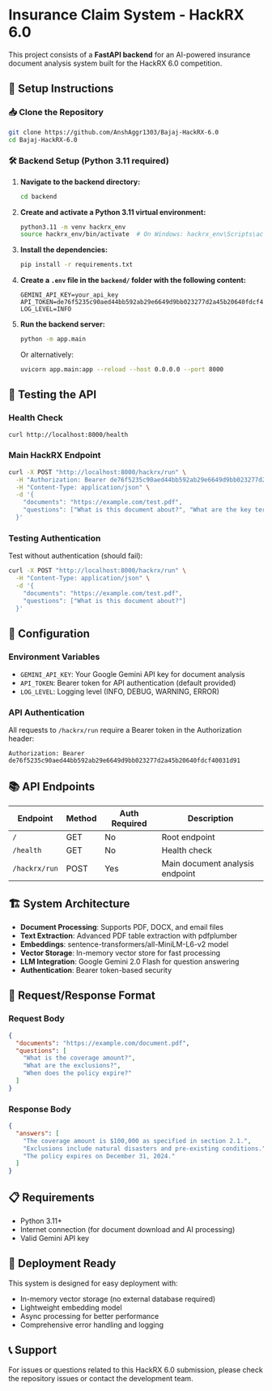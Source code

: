 # Insurance Claim System - HackRX 6.0

This project consists of a **FastAPI backend** for an AI-powered insurance document analysis system built for the HackRX 6.0 competition.

## 🚀 Setup Instructions

### 📥 Clone the Repository

```bash
git clone https://github.com/AnshAggr1303/Bajaj-HackRX-6.0
cd Bajaj-HackRX-6.0
```

### 🛠 Backend Setup (Python 3.11 required)

1. **Navigate to the backend directory:**
   ```bash
   cd backend
   ```

2. **Create and activate a Python 3.11 virtual environment:**
   ```bash
   python3.11 -m venv hackrx_env
   source hackrx_env/bin/activate  # On Windows: hackrx_env\Scripts\activate
   ```

3. **Install the dependencies:**
   ```bash
   pip install -r requirements.txt
   ```

4. **Create a `.env` file in the `backend/` folder with the following content:**
   ```env
   GEMINI_API_KEY=your_api_key
   API_TOKEN=de76f5235c90aed44bb592ab29e6649d9bb023277d2a45b20640fdcf40031d91
   LOG_LEVEL=INFO
   ```

5. **Run the backend server:**
   ```bash
   python -m app.main
   ```
   
   Or alternatively:
   ```bash
   uvicorn app.main:app --reload --host 0.0.0.0 --port 8000
   ```

## 🧪 Testing the API

### Health Check
```bash
curl http://localhost:8000/health
```

### Main HackRX Endpoint
```bash
curl -X POST "http://localhost:8000/hackrx/run" \
  -H "Authorization: Bearer de76f5235c90aed44bb592ab29e6649d9bb023277d2a45b20640fdcf40031d91" \
  -H "Content-Type: application/json" \
  -d '{
    "documents": "https://example.com/test.pdf",
    "questions": ["What is this document about?", "What are the key terms?"]
  }'
```

### Testing Authentication
Test without authentication (should fail):
```bash
curl -X POST "http://localhost:8000/hackrx/run" \
  -H "Content-Type: application/json" \
  -d '{
    "documents": "https://example.com/test.pdf",
    "questions": ["What is this document about?"]
  }'
```

## 🔧 Configuration

### Environment Variables
- `GEMINI_API_KEY`: Your Google Gemini API key for document analysis
- `API_TOKEN`: Bearer token for API authentication (default provided)
- `LOG_LEVEL`: Logging level (INFO, DEBUG, WARNING, ERROR)

### API Authentication
All requests to `/hackrx/run` require a Bearer token in the Authorization header:
```
Authorization: Bearer de76f5235c90aed44bb592ab29e6649d9bb023277d2a45b20640fdcf40031d91
```

## 📚 API Endpoints

| Endpoint | Method | Auth Required | Description |
|----------|--------|---------------|-------------|
| `/` | GET | No | Root endpoint |
| `/health` | GET | No | Health check |
| `/hackrx/run` | POST | Yes | Main document analysis endpoint |

## 🏗️ System Architecture

- **Document Processing**: Supports PDF, DOCX, and email files
- **Text Extraction**: Advanced PDF table extraction with pdfplumber
- **Embeddings**: sentence-transformers/all-MiniLM-L6-v2 model
- **Vector Storage**: In-memory vector store for fast processing
- **LLM Integration**: Google Gemini 2.0 Flash for question answering
- **Authentication**: Bearer token-based security

## 📝 Request/Response Format

### Request Body
```json
{
  "documents": "https://example.com/document.pdf",
  "questions": [
    "What is the coverage amount?",
    "What are the exclusions?",
    "When does the policy expire?"
  ]
}
```

### Response Body
```json
{
  "answers": [
    "The coverage amount is $100,000 as specified in section 2.1.",
    "Exclusions include natural disasters and pre-existing conditions.",
    "The policy expires on December 31, 2024."
  ]
}
```

## 📋 Requirements

- Python 3.11+
- Internet connection (for document download and AI processing)
- Valid Gemini API key

## 🚀 Deployment Ready

This system is designed for easy deployment with:
- In-memory vector storage (no external database required)
- Lightweight embedding model
- Async processing for better performance
- Comprehensive error handling and logging

## 📞 Support

For issues or questions related to this HackRX 6.0 submission, please check the repository issues or contact the development team.